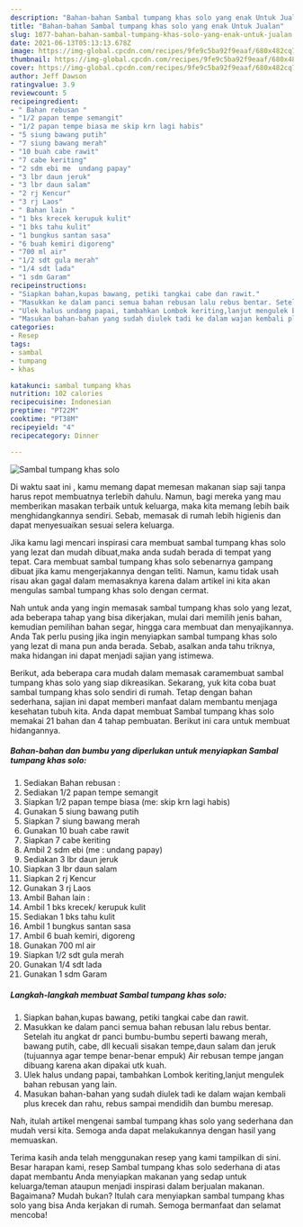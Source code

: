 ```yaml
---
description: "Bahan-bahan Sambal tumpang khas solo yang enak Untuk Jualan"
title: "Bahan-bahan Sambal tumpang khas solo yang enak Untuk Jualan"
slug: 1077-bahan-bahan-sambal-tumpang-khas-solo-yang-enak-untuk-jualan
date: 2021-06-13T05:13:13.678Z
image: https://img-global.cpcdn.com/recipes/9fe9c5ba92f9eaaf/680x482cq70/sambal-tumpang-khas-solo-foto-resep-utama.jpg
thumbnail: https://img-global.cpcdn.com/recipes/9fe9c5ba92f9eaaf/680x482cq70/sambal-tumpang-khas-solo-foto-resep-utama.jpg
cover: https://img-global.cpcdn.com/recipes/9fe9c5ba92f9eaaf/680x482cq70/sambal-tumpang-khas-solo-foto-resep-utama.jpg
author: Jeff Dawson
ratingvalue: 3.9
reviewcount: 5
recipeingredient:
- " Bahan rebusan "
- "1/2 papan tempe semangit"
- "1/2 papan tempe biasa me skip krn lagi habis"
- "5 siung bawang putih"
- "7 siung bawang merah"
- "10 buah cabe rawit"
- "7 cabe keriting"
- "2 sdm ebi me  undang papay"
- "3 lbr daun jeruk"
- "3 lbr daun salam"
- "2 rj Kencur"
- "3 rj Laos"
- " Bahan lain "
- "1 bks krecek kerupuk kulit"
- "1 bks tahu kulit"
- "1 bungkus santan sasa"
- "6 buah kemiri digoreng"
- "700 ml air"
- "1/2 sdt gula merah"
- "1/4 sdt lada"
- "1 sdm Garam"
recipeinstructions:
- "Siapkan bahan,kupas bawang, petiki tangkai cabe dan rawit."
- "Masukkan ke dalam panci semua bahan rebusan lalu rebus bentar. Setelah itu angkat dr panci bumbu-bumbu seperti bawang merah, bawang putih, cabe, dll kecuali sisakan tempe,daun salam dan jeruk (tujuannya agar tempe benar-benar empuk) Air rebusan tempe jangan dibuang karena akan dipakai utk kuah."
- "Ulek halus undang papai, tambahkan Lombok keriting,lanjut mengulek bahan rebusan yang lain."
- "Masukan bahan-bahan yang sudah diulek tadi ke dalam wajan kembali plus krecek dan rahu, rebus sampai mendidih dan bumbu meresap."
categories:
- Resep
tags:
- sambal
- tumpang
- khas

katakunci: sambal tumpang khas 
nutrition: 102 calories
recipecuisine: Indonesian
preptime: "PT22M"
cooktime: "PT38M"
recipeyield: "4"
recipecategory: Dinner

---
```



![Sambal tumpang khas solo](https://img-global.cpcdn.com/recipes/9fe9c5ba92f9eaaf/680x482cq70/sambal-tumpang-khas-solo-foto-resep-utama.jpg)

Di waktu  saat ini , kamu memang dapat memesan makanan siap saji tanpa harus repot membuatnya terlebih dahulu. Namun, bagi mereka yang mau memberikan masakan terbaik untuk keluarga, maka kita memang lebih baik menghidangkannya sendiri. Sebab, memasak di rumah lebih higienis dan dapat menyesuaikan sesuai selera keluarga.

Jika kamu lagi mencari inspirasi cara membuat sambal tumpang khas solo yang lezat dan mudah dibuat,maka anda sudah berada di tempat yang tepat. Cara membuat sambal tumpang khas solo  sebenarnya gampang dibuat jika kamu mengerjakannya dengan teliti. Namun, kamu tidak usah risau akan gagal dalam memasaknya 
karena dalam artikel ini kita akan mengulas sambal tumpang khas solo dengan cermat.  



Nah untuk anda yang ingin memasak sambal tumpang khas solo yang lezat, ada beberapa tahap yang bisa dikerjakan, mulai dari memilih jenis bahan, kemudian pemilihan bahan segar, hingga cara membuat dan menyajikannya. Anda Tak perlu pusing jika ingin menyiapkan sambal tumpang khas solo yang lezat di mana pun anda berada. Sebab, asalkan anda  tahu triknya, maka hidangan ini dapat menjadi sajian yang istimewa.

Berikut, ada beberapa cara mudah dalam memasak caramembuat sambal tumpang khas solo yang siap dikreasikan. Sekarang, yuk kita coba buat sambal tumpang khas solo sendiri di rumah. Tetap dengan bahan sederhana, sajian ini dapat memberi manfaat dalam membantu menjaga kesehatan tubuh kita. Anda dapat membuat Sambal tumpang khas solo memakai 21 bahan dan 4 tahap pembuatan. Berikut ini cara untuk membuat hidangannya.

<!--inarticleads1-->

##### Bahan-bahan dan bumbu yang diperlukan untuk menyiapkan Sambal tumpang khas solo:

1. Sediakan  Bahan rebusan :
1. Sediakan 1/2 papan tempe semangit
1. Siapkan 1/2 papan tempe biasa (me: skip krn lagi habis)
1. Gunakan 5 siung bawang putih
1. Siapkan 7 siung bawang merah
1. Gunakan 10 buah cabe rawit
1. Siapkan 7 cabe keriting
1. Ambil 2 sdm ebi (me : undang papay)
1. Sediakan 3 lbr daun jeruk
1. Siapkan 3 lbr daun salam
1. Siapkan 2 rj Kencur
1. Gunakan 3 rj Laos
1. Ambil  Bahan lain :
1. Ambil 1 bks krecek/ kerupuk kulit
1. Sediakan 1 bks tahu kulit
1. Ambil 1 bungkus santan sasa
1. Ambil 6 buah kemiri, digoreng
1. Gunakan 700 ml air
1. Siapkan 1/2 sdt gula merah
1. Gunakan 1/4 sdt lada
1. Gunakan 1 sdm Garam




<!--inarticleads2-->

##### Langkah-langkah membuat Sambal tumpang khas solo:

1. Siapkan bahan,kupas bawang, petiki tangkai cabe dan rawit.
1. Masukkan ke dalam panci semua bahan rebusan lalu rebus bentar. Setelah itu angkat dr panci bumbu-bumbu seperti bawang merah, bawang putih, cabe, dll kecuali sisakan tempe,daun salam dan jeruk (tujuannya agar tempe benar-benar empuk) Air rebusan tempe jangan dibuang karena akan dipakai utk kuah.
1. Ulek halus undang papai, tambahkan Lombok keriting,lanjut mengulek bahan rebusan yang lain.
1. Masukan bahan-bahan yang sudah diulek tadi ke dalam wajan kembali plus krecek dan rahu, rebus sampai mendidih dan bumbu meresap.




Nah, itulah artikel mengenai  sambal tumpang khas solo  yang sederhana dan mudah versi kita. Semoga anda dapat melakukannya dengan hasil yang memuaskan. 

Terima kasih anda telah menggunakan resep yang kami tampilkan di sini. Besar harapan kami, resep  Sambal tumpang khas solo sederhana di atas dapat membantu Anda menyiapkan makanan yang sedap untuk keluarga/teman ataupun menjadi inspirasi dalam berjualan makanan. Bagaimana? Mudah bukan? Itulah cara menyiapkan sambal tumpang khas solo yang bisa Anda kerjakan di rumah. Semoga bermanfaat dan selamat mencoba!

